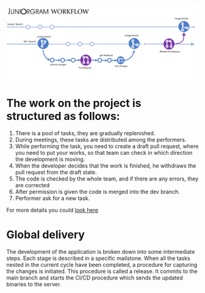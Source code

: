 ![](./images/workflow.png)

# The work on the project is structured as follows:
1. There is a pool of tasks, they are gradually replenished.
2. During meetings, these tasks are distributed among the performers.
3. While performing the task, you need to create a draft pull request, where you need to put your works, so that team can check in which direction the development is moving.
4. When the developer decides that the work is finished, he withdraws the pull request from the draft state.
5. The code is checked by the whole team, and if there are any errors, they are corrected
6. After permission is given the code is merged into the dev branch.
7. Performer ask for a new task.

For more details you could [look here](./Contributing%20code.md)


# Global delivery
The development of the application is broken down into some intermediate steps. Each stage is described in a specific mailstone. When all the tasks nested in the current cycle have been completed, a procedure for capturing the changes is initiated. This procedure is called a release. 
It commits to the main branch and starts the CI/CD procedure which sends the updated binaries to the server.